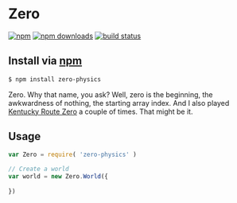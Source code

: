 # Zero
[![npm](http://img.shields.io/npm/v/zero-physics.svg?style=flat-square)](https://npmjs.com/zero-physics)
[![npm downloads](http://img.shields.io/npm/dm/zero-physics.svg?style=flat-square)](https://npmjs.com/zero-physics)
[![build status](http://img.shields.io/travis/jhermsmeier/zero.svg?style=flat-square)](https://travis-ci.org/jhermsmeier/zero)

## Install via [npm](https://npmjs.com)

```sh
$ npm install zero-physics
```

Zero. Why that name, you ask? Well, zero is the beginning,
the awkwardness of nothing, the starting array index. And I also
played [Kentucky Route Zero](http://www.kentuckyroutezero.com) a couple of times. That might be it.

## Usage

```js
var Zero = require( 'zero-physics' )
```

```js
// Create a world
var world = new Zero.World({
  
})
```
